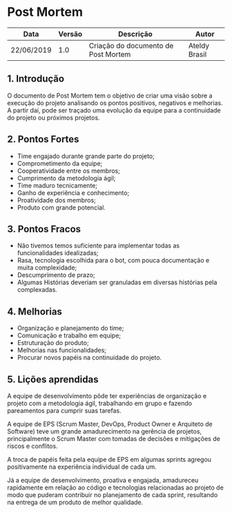 # Post Mortem

| **Data** | **Versão** | **Descrição** | **Autor** |
| --- | --- | --- | --- |
| 22/06/2019 | 1.0 | Criação do documento de Post Mortem | Ateldy Brasil |

## 1. Introdução

O documento de Post Mortem tem o objetivo de criar uma visão sobre a execução do projeto analisando os pontos positivos, negativos e melhorias. A partir daí, pode ser traçado uma evolução da equipe para a continuidade do projeto ou próximos projetos.

## 2. Pontos Fortes
* Time engajado durante grande parte do projeto;
* Comprometimento da equipe;
* Cooperatividade entre os membros;
* Cumprimento da metodologia ágil;
* Time maduro tecnicamente;
* Ganho de experiência e conhecimento;
* Proatividade dos membros;
* Produto com grande potencial.

## 3. Pontos Fracos
* Não tivemos temos suficiente para implementar todas as funcionalidades idealizadas;
* Rasa, tecnologia escolhida para o bot, com pouca documentação e muita complexidade;
* Descumprimento de prazo;
* Algumas Histórias deveriam ser granuladas em diversas histórias pela complexadas.

## 4. Melhorias
* Organização e planejamento do time;
* Comunicação e trabalho em equipe;
* Estruturação do produto;
* Melhorias nas funcionalidades;
* Procurar novos papéis na continuidade do projeto.

## 5. Lições aprendidas

A equipe de desenvolvimento pôde ter experiências de organização e projeto com a metodologia ágil, trabalhando em grupo e fazendo pareamentos para cumprir suas tarefas.

A equipe de EPS (Scrum Master, DevOps, Product Owner e Arquiteto de Software) teve um grande amadurecimento na gerência de projetos, principalmente o Scrum Master com tomadas de decisões e mitigações de riscos e conflitos.

A troca de papéis feita pela equipe de EPS em algumas sprints agregou positivamente na experiência individual de cada um.

Já a equipe de desenvolvimento, proativa e engajada, amadureceu rapidamente em relação ao código e tecnologias relacionadas ao projeto de modo que puderam contribuir no planejamento de cada sprint, resultando na entrega de um produto de melhor qualidade.


